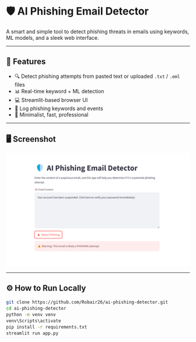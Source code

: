 # 🛡️ AI Phishing Email Detector

A smart and simple tool to detect phishing threats in emails using keywords, ML models, and a sleek web interface.

---

## 🚀 Features

- 🔍 Detect phishing attempts from pasted text or uploaded `.txt` / `.eml` files
- 📊 Real-time keyword + ML detection
- 💻 Streamlit-based browser UI
- 💾 Log phishing keywords and events
- 🎯 Minimalist, fast, professional

---

## 🖥️ Screenshot

![UI Screenshot](demo_ui.png)

---

## ⚙️ How to Run Locally

```bash
git clone https://github.com/Robair26/ai-phishing-detector.git
cd ai-phishing-detector
python -m venv venv
venv\Scripts\activate
pip install -r requirements.txt
streamlit run app.py
